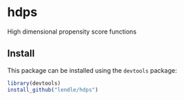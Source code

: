 hdps
====

High dimensional propensity score functions

Install
-------
This package can be installed using the `devtools` package:
```r
library(devtools)
install_github("lendle/hdps")
```
